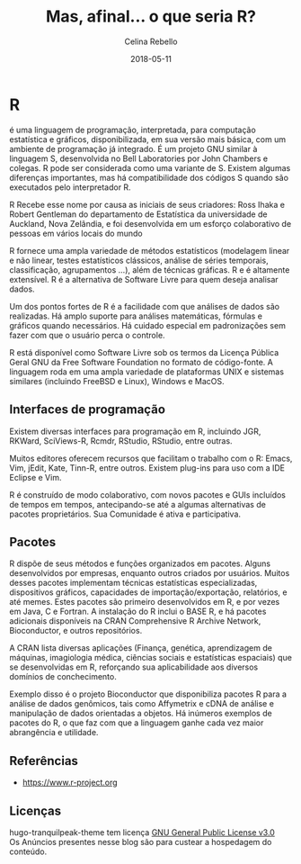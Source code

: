 ﻿---
title: "Mas, afinal... o que seria R?"
author: Celina Rebello
date: 2018-05-11
autoThumbnailImage: false
thumbnailImagePosition: Top
coverImage: https://upload.wikimedia.org/wikipedia/commons/2/21/Centro_de_Porto_Alegre_visto_do_Gua%C3%ADba.jpg
#coverImage: /img/Capa.jpg
thumbnailImage:
metaAlignment: center
categories:
- Linguagem R
tags:
- Linguagem R
- Interfaces de Desenvolvimento R
- Pacotes
---


<!--showTags:false-->
<!--showPagination:false-->
<!--more-->
# R 
é uma linguagem de programação, interpretada, para computação estatística e gráficos, disponibilizada, em sua versão mais básica, com um ambiente de programação já integrado. É um projeto GNU similar à linguagem S, desenvolvida no Bell Laboratories por John Chambers e colegas. R pode ser considerada como uma variante de S. Existem algumas diferenças importantes, mas há compatibilidade dos códigos S quando são executados pelo interpretador R.

R Recebe esse nome por causa as iniciais de seus criadores: Ross Ihaka e Robert Gentleman do departamento de Estatística da universidade de Auckland, Nova Zelândia, e foi desenvolvida em um esforço colaborativo de pessoas em vários locais do mundo

R fornece uma ampla variedade de métodos estatísticos (modelagem linear e não linear, testes estatísticos clássicos, análise de séries temporais, classificação, agrupamentos ...), além de técnicas gráficas. R e é altamente extensível.  R é a alternativa de Software Livre para quem deseja analisar dados.

Um dos pontos fortes de R é a facilidade com que análises de dados são realizadas. Há amplo suporte para análises matemáticas, fórmulas e gráficos quando necessários. Há cuidado especial em padronizações sem fazer com que o usuário perca o controle.

R está disponível como Software Livre sob os termos da Licença Pública Geral GNU da Free Software Foundation no formato de código-fonte. A linguagem roda em uma ampla variedade de plataformas UNIX e sistemas similares (incluindo FreeBSD e Linux), Windows e MacOS.

## Interfaces de programação

Existem diversas interfaces para programação em R, incluindo JGR, RKWard, SciViews-R, Rcmdr, RStudio, RStudio, entre outras.

Muitos editores oferecem recursos que facilitam o trabalho com o R: Emacs, Vim, jEdit, Kate, Tinn-R, entre outros. Existem plug-ins para uso com a IDE Eclipse e Vim.

R é construído de modo colaborativo, com novos pacotes e GUIs incluídos de tempos em tempos, antecipando-se até a algumas alternativas de pacotes proprietários. Sua Comunidade é ativa e participativa. 

## Pacotes

R dispõe de seus métodos e funções organizados em pacotes. Alguns desenvolvidos por empresas, enquanto outros criados por usuários. Muitos desses pacotes implementam técnicas estatísticas especializadas, dispositivos gráficos, capacidades de importação/exportação, relatórios, e até memes. Estes pacotes são primeiro desenvolvidos em R, e por vezes em Java, C e Fortran. A instalação do R inclui o BASE R, e há pacotes adicionais disponíveis na CRAN Comprehensive R Archive Network, Bioconductor, e outros repositórios.

A CRAN lista diversas aplicações (Finança, genética, aprendizagem de máquinas, imagiologia médica, ciências sociais e estatísticas espaciais) que se desenvolvidas em R, reforçando sua aplicabilidade aos diversos domínios de conchecimento.

Exemplo disso é o projeto Bioconductor que disponibiliza pacotes R para a análise de dados genômicos, tais como Affymetrix e cDNA de análise e manipulação de dados orientadas a objetos. Há inúmeros exemplos de pacotes do R, o que faz com que a linguagem ganhe cada vez maior abrangência e utilidade.

## Referências
- https://www.r-project.org

## Licenças

hugo-tranquilpeak-theme tem licença [GNU General Public License v3.0](https://github.com/kakawait/hugo-tranquilpeak-theme/blob/master/LICENSE)
<br>Os Anúncios presentes nesse blog são para custear a hospedagem do conteúdo.</br>

